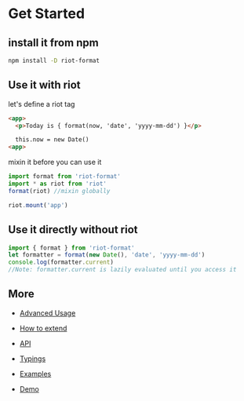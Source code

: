 # Get Started

## install it from npm

```sh
npm install -D riot-format
```

## Use it with riot

let's define a riot tag

```html
<app>
  <p>Today is { format(now, 'date', 'yyyy-mm-dd') }</p>

  this.now = new Date()
<app>
```

mixin it before you can use it

```js
import format from 'riot-format'
import * as riot from 'riot'
format(riot) //mixin globally

riot.mount('app')
```

## Use it directly without riot

```js
import { format } from 'riot-format'
let formatter = format(new Date(), 'date', 'yyyy-mm-dd')
console.log(formatter.current)
//Note: formatter.current is lazily evaluated until you access it
```

## More

- [Advanced Usage](advanced.md)

- [How to extend](extend.md)

- [API](api.md)

- [Typings](../src/index.d.ts)

- [Examples](../examples)

- [Demo](https://jsfiddle.net/wgs22gkg/)